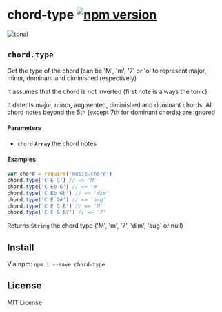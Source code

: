 # chord-type [![npm version](https://img.shields.io/npm/v/chord-type.svg)](https://www.npmjs.com/package/chord-type)

[![tonal](https://img.shields.io/badge/tonal-music--gamut-yellow.svg)](https://www.npmjs.com/package/tonal)

## `chord.type`

Get the type of the chord (can be 'M', 'm', '7' or 'o' to represent major,
minor, dominant and diminished respectively)

It assumes that the chord is not inverted (first note is always the tonic)

It detects major, minor, augmented, diminished and dominant chords. All
chord notes beyond the 5th (except 7th for dominant chords) are ignored

#### Parameters

* `chord` **`Array`** the chord notes


#### Examples

```js
var chord = require('music.chord')
chord.type('C E G') // => 'M'
chord.type('C Eb G') // => 'm'
chord.type('C Eb Gb') // => 'dim'
chord.type('C E G#') // => 'aug'
chord.type('C E G B') // => 'M'
chord.type('C E G B7') // => '7'
```

Returns `String` the chord type ('M', 'm', '7', 'dim', 'aug' or null)

## Install

Via npm: `npm i --save chord-type`

## License

MIT License

